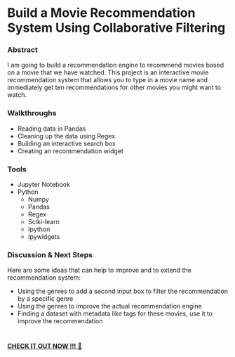 # Build a Movie Recommendation System Using Collaborative Filtering 

### Abstract
I am going to build a recommendation engine to recommend movies based on a movie that we have watched.
This project is an interactive movie recommendation system that allows you to type in a movie name and immediately get ten recommendations for other movies you might want to watch.   

### Walkthroughs
* Reading data in Pandas
* Cleaning up the data using Regex
* Building an interactive search box
* Creating an recommendation widget

### Tools
* Jupyter Notebook 
* Python
  * Numpy
  * Pandas
  * Regex
  * Sciki-learn
  * Ipython
  * Ipywidgets

### Discussion & Next Steps
Here are some ideas that can help to improve and to extend the recommendation system: 
* Using the genres to add a second input box to filter the recommendation by a specific genre
* Using the genres to improve the actual recommendation engine
* Finding a dataset with metadata like tags for these movies, use it to improve the recommendation

# 
[**CHECK IT OUT NOW !!!** 👀 ](https://github.com/kkwwym/Build-a-Movie-Recommendation-System-Using-Collaborative-Filtering/blob/main/project.ipynb)
